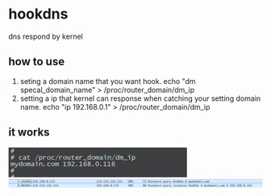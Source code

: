 # hookdns
dns respond by kernel

## how to use
1. seting a domain name that you want hook.
echo "dm specal_domain_name" > /proc/router_domain/dm_ip
2. setting a ip that kernel can response when catching your setting domain name.
echo "ip 192.168.0.1" > /proc/router_domain/dm_ip

## it works
![1](./dns_hook/proc.png)
![1](./dns_hook/dns.png)
